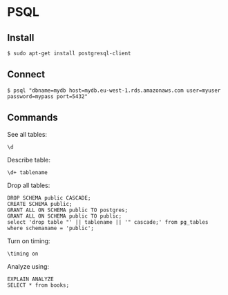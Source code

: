PSQL
====

Install
-------

    $ sudo apt-get install postgresql-client
	
Connect
-------

    $ psql "dbname=mydb host=mydb.eu-west-1.rds.amazonaws.com user=myuser password=mypass port=5432"

Commands
--------

See all tables:

    \d
  
Describe table:

    \d+ tablename
	
Drop all tables:

    DROP SCHEMA public CASCADE;
	CREATE SCHEMA public;
	GRANT ALL ON SCHEMA public TO postgres;
    GRANT ALL ON SCHEMA public TO public;
	select 'drop table "' || tablename || '" cascade;' from pg_tables where schemaname = 'public';
	
Turn on timing:

    \timing on
    
Analyze using:

    EXPLAIN ANALYZE
    SELECT * from books;
